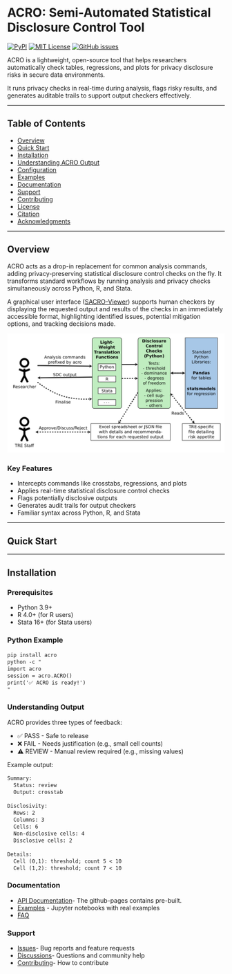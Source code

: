# ACRO: Semi-Automated Statistical Disclosure Control Tool

[![PyPI](https://img.shields.io/pypi/v/acro.svg)](https://pypi.org/project/acro/)
[![MIT License](https://img.shields.io/badge/license-MIT-green.svg)](LICENSE)
[![GitHub issues](https://img.shields.io/github/issues/AI-SDC/ACRO)](https://github.com/AI-SDC/ACRO/issues)

ACRO is a lightweight, open-source tool that helps researchers automatically check tables, regressions, and plots for privacy disclosure risks in secure data environments. 

It runs privacy checks in real-time during analysis, flags risky results, and generates auditable trails to support output checkers effectively.

---

## Table of Contents

- [Overview](https://github.com/AI-SDC/ACRO/blob/270-documentation-update-structure-for-readmemd/Acro%20README.MD#overview) 
- [Quick Start](#quick-start)
- [Installation](#installation)  
- [Understanding ACRO Output](#understanding-acro-output)  
- [Configuration](#configuration)  
- [Examples](#examples)  
- [Documentation](#documentation)  
- [Support](#support)  
- [Contributing](#contributing)  
- [License](#license)  
- [Citation](#citation)  
- [Acknowledgments](#acknowledgments)  

---
## Overview

ACRO acts as a drop-in replacement for common analysis commands, adding privacy-preserving statistical disclosure control checks on the fly. It transforms standard workflows by running analysis and privacy checks simultaneously across Python, R, and Stata.

A graphical user interface ([SACRO-Viewer](https://github.com/AI-SDC/SACRO-Viewer)) supports human checkers by displaying the requested output and results of the checks in an immediately accessible format, highlighting identified issues, potential mitigation options, and tracking decisions made.

![ACRO workflow and architecture schematic](docs/schematic.png)

### Key Features

- Intercepts commands like crosstabs, regressions, and plots  
- Applies real-time statistical disclosure control checks  
- Flags potentially disclosive outputs  
- Generates audit trails for output checkers  
- Familiar syntax across Python, R, and Stata  

---

## Quick Start
---

## Installation

### Prerequisites

- Python 3.9+  
- R 4.0+ (for R users)  
- Stata 16+ (for Stata users)  

### Python Example
```
pip install acro
python -c "
import acro
session = acro.ACRO()
print('✅ ACRO is ready!')
"
```
### Understanding Output
ACRO provides three types of feedback:

- ✅ PASS - Safe to release
- ❌ FAIL - Needs justification (e.g., small cell counts)
- ⚠️ REVIEW - Manual review required (e.g., missing values)

Example output:
```
Summary:
  Status: review
  Output: crosstab

Disclosivity:
  Rows: 2
  Columns: 3
  Cells: 6
  Non-disclosive cells: 4
  Disclosive cells: 2
  
Details:
  Cell (0,1): threshold; count 5 < 10
  Cell (1,2): threshold; count 7 < 10
```

### Documentation
- [API Documentation](https://ai-sdc.github.io/ACRO/)- The github-pages contains pre-built.
- [Examples](https://github.com/AI-SDC/ACRO#examples) - Jupyter notebooks with real examples
- [FAQ](https://github.com/AI-SDC/ACRO#faq)  

### Support

- [Issues](https://github.com/AI-SDC/ACRO/issues)- Bug reports and feature requests
- [Discussions](https://github.com/AI-SDC/ACRO/discussions)- Questions and community help
- [Contributing](https://github.com/AI-SDC/ACRO/blob/main/CONTRIBUTING.md)- How to contribute

